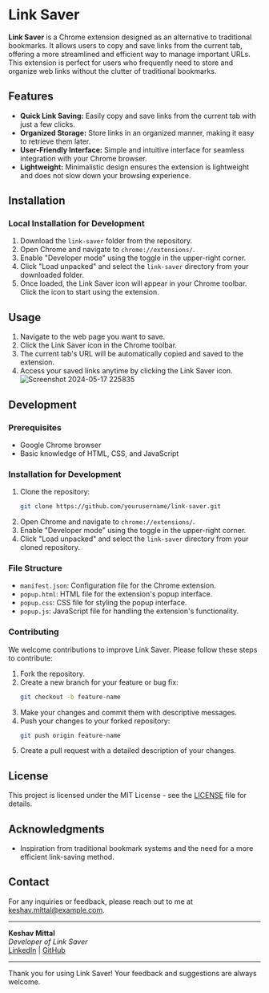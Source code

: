 
# Link Saver

**Link Saver** is a Chrome extension designed as an alternative to traditional bookmarks. It allows users to copy and save links from the current tab, offering a more streamlined and efficient way to manage important URLs. This extension is perfect for users who frequently need to store and organize web links without the clutter of traditional bookmarks.

## Features

- **Quick Link Saving:** Easily copy and save links from the current tab with just a few clicks.
- **Organized Storage:** Store links in an organized manner, making it easy to retrieve them later.
- **User-Friendly Interface:** Simple and intuitive interface for seamless integration with your Chrome browser.
- **Lightweight:** Minimalistic design ensures the extension is lightweight and does not slow down your browsing experience.


## Installation

### Local Installation for Development

1. Download the `link-saver` folder from the repository.
2. Open Chrome and navigate to `chrome://extensions/`.
3. Enable "Developer mode" using the toggle in the upper-right corner.
4. Click "Load unpacked" and select the `link-saver` directory from your downloaded folder.
5. Once loaded, the Link Saver icon will appear in your Chrome toolbar. Click the icon to start using the extension.

## Usage

1. Navigate to the web page you want to save.
2. Click the Link Saver icon in the Chrome toolbar.
3. The current tab's URL will be automatically copied and saved to the extension.
4. Access your saved links anytime by clicking the Link Saver icon.
![Screenshot 2024-05-17 225835](https://github.com/keshavmittalgit/college-project1/assets/104780745/695d02c7-337b-45ce-b9bc-a2179151e9d0)

## Development

### Prerequisites

- Google Chrome browser
- Basic knowledge of HTML, CSS, and JavaScript

### Installation for Development

1. Clone the repository:
   ```sh
   git clone https://github.com/yourusername/link-saver.git
   ```
2. Open Chrome and navigate to `chrome://extensions/`.
3. Enable "Developer mode" using the toggle in the upper-right corner.
4. Click "Load unpacked" and select the `link-saver` directory from your cloned repository.

### File Structure

- `manifest.json`: Configuration file for the Chrome extension.
- `popup.html`: HTML file for the extension's popup interface.
- `popup.css`: CSS file for styling the popup interface.
- `popup.js`: JavaScript file for handling the extension's functionality.

### Contributing

We welcome contributions to improve Link Saver. Please follow these steps to contribute:

1. Fork the repository.
2. Create a new branch for your feature or bug fix:
   ```sh
   git checkout -b feature-name
   ```
3. Make your changes and commit them with descriptive messages.
4. Push your changes to your forked repository:
   ```sh
   git push origin feature-name
   ```
5. Create a pull request with a detailed description of your changes.

## License

This project is licensed under the MIT License - see the [LICENSE](LICENSE) file for details.

## Acknowledgments

- Inspiration from traditional bookmark systems and the need for a more efficient link-saving method.

## Contact

For any inquiries or feedback, please reach out to me at keshav.mittal@example.com.

---

**Keshav Mittal**  
*Developer of Link Saver*  
[LinkedIn](https://linkedin.com/in/keshavmittal) | [GitHub](https://github.com/keshavmittal)

---

Thank you for using Link Saver! Your feedback and suggestions are always welcome.
